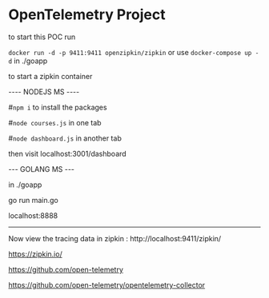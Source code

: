 # OpenTelemetry Project

to start this POC run

`docker run -d -p 9411:9411 openzipkin/zipkin`
or use `docker-compose up -d` in ./goapp

to start a zipkin container

---- NODEJS MS ----

#`npm i`
to install the packages

#`node courses.js`
in one tab

#`node dashboard.js`
in another tab

then visit localhost:3001/dashboard

--- GOLANG MS ---

in ./goapp

go run main.go

localhost:8888

---

Now view the tracing data in zipkin : http://localhost:9411/zipkin/


https://zipkin.io/

https://github.com/open-telemetry

https://github.com/open-telemetry/opentelemetry-collector